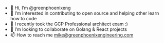 - 👋 Hi, I’m @greenphoenixeng
- 👀 I’m interested in contributing to open source and helping other learn how to code
- 🌱 I recently took the GCP Professional architect exam :)
- 💞️ I’m looking to collaborate on Golang & React projects
- 📫 How to reach me mike@greenphoenixengineering.com

<!---
greenphoenixeng/greenphoenixeng is a ✨ special ✨ repository because its `README.md` (this file) appears on your GitHub profile.
You can click the Preview link to take a look at your changes.
--->
